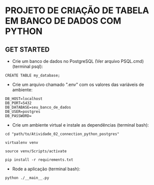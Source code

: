 # PROJETO DE CRIAÇÃO DE TABELA EM BANCO DE DADOS COM PYTHON
## GET STARTED

- Crie um banco de dados no PostgreSQL (Ver arquivo PSQL.cmd) (terminal psql):
```
CREATE TABLE my_database;
```

- Crie um arquivo chamado ".env" com os valores das variáveis de ambiente:
```
DB_HOST=localhost
DB_PORT=5432
DB_DATABASE=seu_banco_de_dados
DB_USER=postgres
DB_PASSWORD=
```

- Crie um ambiente virtual e instale as dependências (terminal bash):
```
cd "path/to/Atividade_02_connection_python_postgres"
```
```
virtualenv venv 
```
```
source venv/Scripts/activate
```
```
pip install -r requirements.txt
```

- Rode a aplicação (terminal bash):
```
python ./__main__.py
```